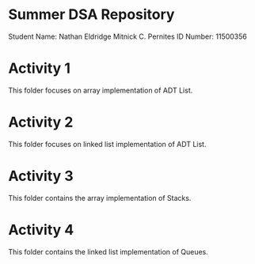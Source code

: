 # Summer DSA Repository
Student Name: Nathan Eldridge Mitnick C. Pernites
ID Number: 11500356

# Activity 1
This folder focuses on array implementation of ADT List.

# Activity 2
This folder focuses on linked list implementation of ADT List.

# Activity 3
This folder contains the array implementation of Stacks.

# Activity 4
This folder contains the linked list implementation of Queues.
